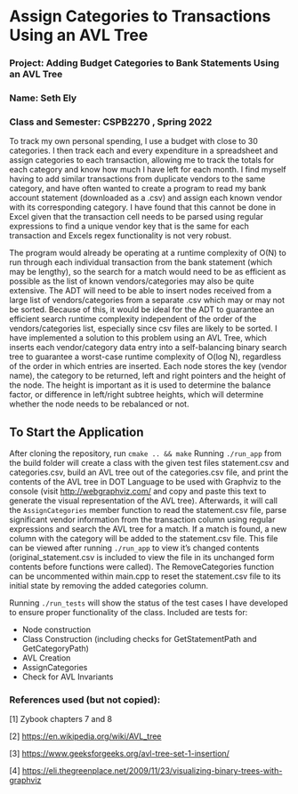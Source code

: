 # Assign Categories to Transactions Using an AVL Tree

### Project: Adding Budget Categories to Bank Statements Using an AVL Tree
### Name: Seth Ely
### Class and Semester: CSPB2270 , Spring 2022

To track my own personal spending, I use a budget with close to 30 categories. I then track each and every expenditure in a spreadsheet and assign categories to each transaction, allowing me to track the totals for each category and know how much I have left for each month. I find myself having to add similar transactions from duplicate vendors to the same category, and have often wanted to create a program to read my bank account statement (downloaded as a .csv) and assign each known vendor with its corresponding category. I have found that this cannot be done in Excel given that the transaction cell needs to be parsed using regular expressions to find a unique vendor key that is the same for each transaction and Excels regex functionality is not very robust.

The program would already be operating at a runtime complexity of O(N) to run through each individual transaction from the bank statement (which may be lengthy), so the search for a match would need to be as efficient as possible as the list of known vendors/categories may also be quite extensive. The ADT will need to be able to insert nodes received from a large list of vendors/categories from a separate .csv which may or may not be sorted. Because of this, it would be ideal for the ADT to guarantee an efficient search runtime complexity independent of the order of the vendors/categories list, especially since csv files are likely to be sorted. I have implemented a solution to this problem using an AVL Tree, which inserts each vendor/category data entry into a self-balancing binary search tree to guarantee a worst-case runtime complexity of O(log N), regardless of the order in which entries are inserted. Each node stores the key (vendor name), the category to be returned, left and right pointers and the height of the node. The height is important as it is used to determine the balance factor, or difference in left/right subtree heights, which will determine whether the node needs to be rebalanced or not.

## To Start the Application
After cloning the repository, run `cmake .. && make` Running `./run_app` from the build folder will  create a class with the given test files statement.csv and categories.csv, build an AVL tree out of the categories.csv file, and print the contents of the AVL tree in DOT Language to be used with Graphviz to the console (visit http://webgraphviz.com/ and copy and paste this text to generate the visual representation of the AVL tree). Afterwards, it will call the `AssignCategories` member function to read the statement.csv file, parse significant vendor information from the transaction column using regular expressions and search the AVL tree for a match. If a match is found, a new column with the category will be added to the statement.csv file. This file can be viewed after running `./run_app` to view it’s changed contents (original_statement.csv is included to view the file in its unchanged form contents before functions were called). The RemoveCategories function can be uncommented within main.cpp to reset the statement.csv file to its initial state by removing the added categories column.

Running `./run_tests` will show the status of the test cases I have developed to ensure proper functionality of the class. Included are tests for:

- Node construction
- Class Construction (including checks for GetStatementPath and GetCategoryPath)
- AVL Creation
- AssignCategories
- Check for AVL Invariants

### References used (but not copied):
[1] Zybook chapters 7 and 8

[2] https://en.wikipedia.org/wiki/AVL_tree

[3] https://www.geeksforgeeks.org/avl-tree-set-1-insertion/

[4] https://eli.thegreenplace.net/2009/11/23/visualizing-binary-trees-with-graphviz
